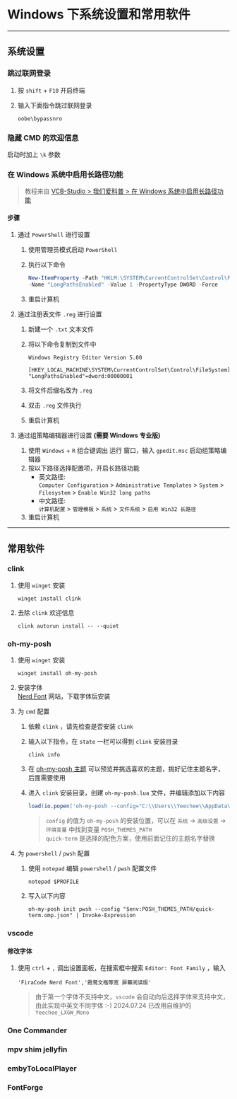 # Windows 下系统设置和常用软件

---

## 系统设置

### 跳过联网登录

1. 按 `shift` + `F10` 开启终端
2. 输入下面指令跳过联网登录

   ``` Batch
   oobe\bypassnro
   ```

### 隐藏 CMD 的欢迎信息

启动时加上 `\k` 参数

### 在 Windows 系统中启用长路径功能

> 教程来自 [VCB-Studio > 我们爱科普 > 在 Windows 系统中启用长路径功能](https://vcb-s.com/archives/18054)

#### 步骤

1. 通过 `PowerShell` 进行设置
   1. 使用管理员模式启动 `PowerShell`
   2. 执行以下命令

      ``` Powershell
      New-ItemProperty -Path "HKLM:\SYSTEM\CurrentControlSet\Control\FileSystem" `
      -Name "LongPathsEnabled" -Value 1 -PropertyType DWORD -Force
      ```

   3. 重启计算机

2. 通过注册表文件 `.reg` 进行设置
   1. 新建一个 `.txt` 文本文件
   2. 将以下命令复制到文件中

      ``` Regedit
      Windows Registry Editor Version 5.00

      [HKEY_LOCAL_MACHINE\SYSTEM\CurrentControlSet\Control\FileSystem]
      "LongPathsEnabled"=dword:00000001
      ```

   3. 将文件后缀名改为 `.reg`
   4. 双击 `.reg` 文件执行
   5. 重启计算机

3. 通过组策略编辑器进行设置 **(需要 Windows 专业版)**
   1. 使用 `Windows` + `R` 组合键调出 运行 窗口，输入 `gpedit.msc` 启动组策略编辑器
   2. 按以下路径选择配置项，开启长路径功能  
      - 英文路径:  
      `Computer Configuration` > `Administrative Templates` > `System` > `Filesystem` > `Enable Win32 long paths`  
      - 中文路径:  
      `计算机配置` > `管理模板` > `系统` > `文件系统` > `启用 Win32 长路径`
   3. 重启计算机

---

## 常用软件

### clink

1. 使用 `winget` 安装

   ``` Batch
   winget install clink
   ```

2. 去除 `clink` 欢迎信息

   ``` Batch
   clink autorun install -- --quiet
   ```

### oh-my-posh

1. 使用 `winget` 安装

   ```Batch
   winget install oh-my-posh
   ```

2. 安装字体  
   [Nerd Font](https://www.nerdfonts.com/font-downloads) 网站，下载字体后安装

3. 为 `cmd` 配置

   1. 依赖 `clink` ，请先检查是否安装 `clink`
   2. 输入以下指令，在 `state` 一栏可以得到 `clink` 安装目录  

      ```Batch
      clink info
      ```

   3. 在 [oh-my-posh 主题](https://ohmyposh.dev/docs/themes) 可以预览并挑选喜欢的主题，挑好记住主题名字，后面需要使用

   4. 进入 `clink` 安装目录，创建 `oh-my-posh.lua` 文件，并编辑添加以下内容

      ```lua
      load(io.popen('oh-my-posh --config="C:\\Users\\Yeechee\\AppData\\Local\\Programs\\oh-my-posh\\themes\\quick-term.omp.json" init cmd'):read("*a"))()
      ```

      > `config` 的值为 `oh-my-posh` 的安装位置，可以在 `系统` -> `高级设置` -> `环境变量` 中找到变量 `POSH_THEMES_PATH`  
      > `quick-term` 是选择的配色方案，使用前面记住的主题名字替换

4. 为 `powershell` / `pwsh` 配置

   1. 使用 `notepad` 编辑 `powershell` / `pwsh` 配置文件  

      ``` PS1
      notepad $PROFILE
      ```

   2. 写入以下内容

      ``` PS1
      oh-my-posh init pwsh --config "$env:POSH_THEMES_PATH/quick-term.omp.json" | Invoke-Expression  
      ```

### vscode

#### 修改字体

   1. 使用 `ctrl` + `,` 调出设置面板，在搜索框中搜索 `Editor: Font Family` ，输入  

      ``` setting
      'FiraCode Nerd Font','霞鹜文楷等宽 屏幕阅读版'
      ```

      > 由于第一个字体不支持中文，`vscode` 会自动向后选择字体来支持中文，由此实现中英文不同字体 :-)
      > 2024.07.24 已改用自维护的 `Yeechee_LXGW_Mono`

### One Commander

### mpv shim jellyfin

### embyToLocalPlayer

### FontForge
